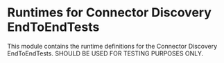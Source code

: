 # Runtimes for Connector Discovery EndToEndTests

This module contains the runtime definitions for the Connector Discovery EndToEndTests.
SHOULD BE USED FOR TESTING PURPOSES ONLY.